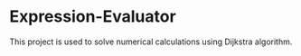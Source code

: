 # Expression-Evaluator
This project is used to solve numerical calculations using Dijkstra algorithm.
